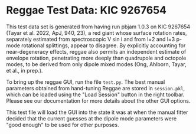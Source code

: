 # Reggae Test Data: KIC 9267654

This test data set is generated from having run pbjam 1.0.3 on KIC 9267654 (Tayar et al. 2022, ApJ, 940, 23), a red giant whose surface rotation rates, separately estimated from spectroscopic V sin i and from l=2 and l=3 p-mode rotational splittings, appear to disagree. By explicitly accounting for near-degeneracy effects, reggae also permits an independent estimate of envelope rotation, penetrating more deeply than quadrupole and octopole modes, to be derived from only dipole mixed modes (Ong, Ahlborn, Tayar, et al., in prep.).

To bring up the reggae GUI, run the file `test.py`. The best manual parameters obtained from hand-tuning Reggae are stored in `session.pkl`, which can be loaded using the "Load Session" button in the right toolbar. Please see our documentation for more details about the other GUI options.

This test file will load the GUI into the state it was at when the manual fitter decided that the current guesses at the dipole mode parameters were "good enough" to be used for other purposes.
